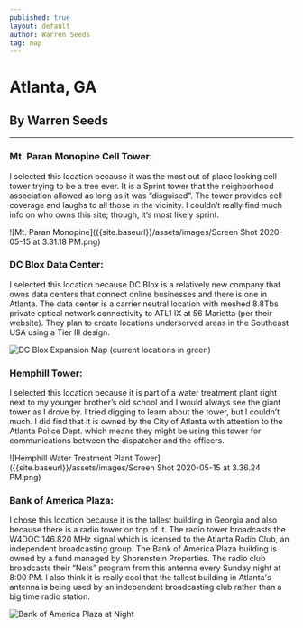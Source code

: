 ```yaml
---
published: true
layout: default
author: Warren Seeds
tag: map
---
```

# Atlanta, GA
## By Warren Seeds

---

### Mt. Paran Monopine Cell Tower:

I selected this location because it was the most out of place looking cell tower trying to be a tree ever. It is a Sprint tower that the neighborhood association allowed as long as it was “disguised”. The tower provides cell coverage and laughs to all those in the vicinity. I couldn’t really find much info on who owns this site; though, it’s most likely sprint.

![Mt. Paran Monopine]({{site.baseurl}}/assets/images/Screen Shot 2020-05-15 at 3.31.18 PM.png)


### DC Blox Data Center:

I selected this location because DC Blox is a relatively new company that owns data centers that connect online businesses and there is one in Atlanta. The data center is a carrier neutral location with meshed 8.8Tbs private optical network connectivity to ATL1 IX at 56 Marietta (per their website). They plan to create locations underserved areas in the Southeast USA using a Tier III design.

![DC Blox Expansion Map (current locations in green)]({{site.baseurl}}/assets/images/map_2.jpg)


### Hemphill Tower:

I selected this location because it is part of a water treatment plant right next to my younger brother’s old school and I would always see the giant tower as I drove by. I tried digging to learn about the tower, but I couldn’t much. I did find that it is owned by the City of Atlanta with attention to the Atlanta Police Dept. which means they might be using this tower for communications between the dispatcher and the officers.

![Hemphill Water Treatment Plant Tower]({{site.baseurl}}/assets/images/Screen Shot 2020-05-15 at 3.36.24 PM.png)


### Bank of America Plaza:

I chose this location because it is the tallest building in Georgia and also because there is a radio tower on top of it. The radio tower broadcasts the W4DOC 146.820 MHz signal which is licensed to the Atlanta Radio Club, an independent broadcasting group. The Bank of America Plaza building is owned by a fund managed by Shorenstein Properties. The radio club broadcasts their “Nets” program from this antenna every Sunday night at 8:00 PM. I also think it is really cool that the tallest building in Atlanta's antenna is being used by an independent broadcasting club rather than a big time radio station.

![Bank of America Plaza at Night]({{site.baseurl}}/assets/images/boaplaza_atlanta.jpg)

